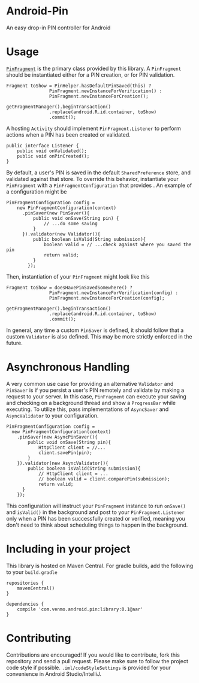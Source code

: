 Android-Pin
===========

An easy drop-in PIN controller for Android

Usage
=====
[`PinFragment`](https://github.com/venmo/android-pin/blob/master/library/src/main/java/com/venmo/android/pin/PinFragment.java) is the primary class provided by this library. A `PinFragment` should be instantiated either for a PIN creation, or for PIN validation. 

```
Fragment toShow = PinHelper.hasDefaultPinSaved(this) ?
                PinFragment.newInstanceForVerification() : 
                PinFragment.newInstanceForCreation();

getFragmentManager().beginTransaction()
                .replace(android.R.id.container, toShow)
                .commit();
```

A hosting `Activity` should implement `PinFragment.Listener` to perform actions when a PIN has been created or validated. 

```
public interface Listener {
    public void onValidated();
    public void onPinCreated();
}
```

By default, a user's PIN is saved in the default `SharedPreference` store, and validated against that store. To override this behavior, instantiate your `PinFragment` with a `PinFragmentConfiguration` that provides . An example of a configuration might be

```
PinFragmentConfiguration config = 
    new PinFragmentConfiguration(context)
      .pinSaver(new PinSaver(){
          public void onSave(String pin) {
              // ...do some saving
          }
      }).validator(new Validator(){
          public boolean isValid(String submission){
              boolean valid = // ...check against where you saved the pin
              return valid;
          }
        });
```

Then, instantiation of your `PinFragment` might look like this

```
Fragment toShow = doesHavePinSavedSomewhere() ?
                PinFragment.newInstanceForVerification(config) :
                PinFragment.newInstanceForCreation(config);

getFragmentManager().beginTransaction()
                .replace(android.R.id.container, toShow)
                .commit();
```

In general, any time a custom `PinSaver` is defined, it should follow that a custom `Validator` is also defined. This may be more strictly enforced in the future.

Asynchronous Handling
=====================
A very common use case for providing an alternative `Validator` and `PinSaver` is if you persist a user's PIN remotely and validate by making a request to your server. In this case, `PinFragment` can execute your saving and checking on a background thread and show a `ProgressBar` while executing. To utilize this, pass implementations of `AsyncSaver` and `AsyncValidator` to your configuration.

```
PinFragmentConfiguration config = 
  new PinFragmentConfiguration(context)
    .pinSaver(new AsyncPinSaver(){
        public void onSave(String pin){
            HttpClient client = //...
            client.savePin(pin);
        }
    }).validator(new AsyncValidator(){
        public boolean isValid(String submission){
            // HttpClient client = ...
            // boolean valid = client.comparePin(submission);
            return valid;
      }
    });
```

This configuration will instruct your `PinFragment` instance to run `onSave()` and `isValid()` in the background and post to your `PinFragment.Listener` only when a PIN has been successfully created or verified, meaning you don't need to think about scheduling things to happen in the background.

Including in your project
=========================

This library is hosted on Maven Central. For gradle builds, add the following to your `build.gradle`

```
repositories {
    mavenCentral()
}

dependencies {
    compile 'com.venmo.android.pin:library:0.1@aar'
}
```

Contributing
=============
Contributions are encouraged! If you would like to contribute, fork this repository and send a pull request. Please make sure to follow the project code style if possible. `.iml/codeStyleSettings` is provided for your convenience in Android Studio/IntelliJ.

